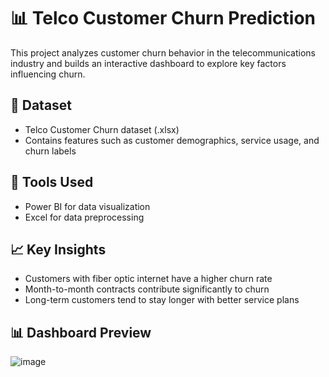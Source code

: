 # 📊 Telco Customer Churn Prediction

This project analyzes customer churn behavior in the telecommunications industry and builds an interactive dashboard to explore key factors influencing churn.

## 📁 Dataset
- Telco Customer Churn dataset (.xlsx)
- Contains features such as customer demographics, service usage, and churn labels

## 🔧 Tools Used
- Power BI for data visualization
- Excel for data preprocessing

## 📈 Key Insights
- Customers with fiber optic internet have a higher churn rate
- Month-to-month contracts contribute significantly to churn
- Long-term customers tend to stay longer with better service plans

## 📊 Dashboard Preview
![image](https://github.com/user-attachments/assets/0f67bc53-6b20-4440-9be3-cfea440da4f6)
